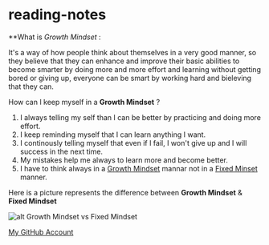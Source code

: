 # reading-notes


**What is *Growth Mindset* :

It's a way of how people think about themselves in a very good manner, so they believe that they can enhance and improve their basic abilities to become smarter by doing more and more effort and learning without getting bored or giving up, everyone can be smart by working hard and bieleving that they can.

How can I keep myself in a **Growth Mindset** ?
 
 1. I always telling my self than I can be better by practicing and doing more effort. 
 2. I keep reminding myself that I can learn anything I want.
 3. I continously telling myself that even if I fail, I won't give up and I will success in the next time.
 4. My mistakes help me always to learn more and become better.
 5. I have to think always in a [Growth Mindset](https://www.atlassian.com/blog/inside-atlassian/growth-mindset) mannar not in a [Fixed Minset](https://tophat.com/glossary/f/fixed-mindset/) manner.
 
 Here is a picture represents the difference between **Growth Mindset** & **Fixed Mindset**
 
 ![alt Growth Mindset vs Fixed Mindset](https://www.techtello.com/wp-content/uploads/2020/06/fixed-mindset-vs-growth-mindset-chart.png)




[My GitHub Account](https://github.com/rawanazazi12)
